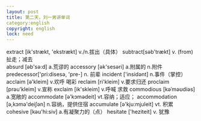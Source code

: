 ```yaml
---
layout: post
title: 第二天，刘一男讲单词
category:english
copyright: english
lock: need
---
```

extract [ik'strækt, 'ekstrækt] v./n.拔出（具体）
subtract[səb'trækt] v. (from) 扯走；减去   
absurd [əb'sə:d] a.荒谬的
accessory [ək'sesəri] a.附属的 n.附件
predecessor['pri:disesə, 'pre-] n. 前辈
incident ['insidənt] n.事件（掌控）
acclaim [ə'kleim] v.欢呼 喝彩
reclaim [ri'kleim] v.要求归还
proclaim [prəu'kleim] v.宣称
exclaim [ik'skleim] v.呼喊 求救
commodious [kəˈməʊdiəs] a.宽敞的
accommodate [ə'kɔmədeit] vt.容纳；适应；
accommodation [ə,kɔmə'deiʃən] n.容纳，提供住宿
accumulate [ə'kju:mjuleit] vt. 积累
cohesive [kəu'hi:siv] a.有凝聚力的（点）
hesitate ['heziteit] v. 犹豫
